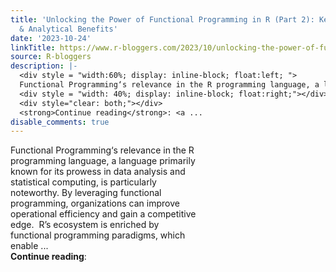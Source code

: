 ```yaml
---
title: 'Unlocking the Power of Functional Programming in R (Part 2): Key Concepts
  & Analytical Benefits'
date: '2023-10-24'
linkTitle: https://www.r-bloggers.com/2023/10/unlocking-the-power-of-functional-programming-in-r-part-2-key-concepts-analytical-benefits/
source: R-bloggers
description: |-
  <div style = "width:60%; display: inline-block; float:left; ">
  Functional Programming‘s relevance in the R programming language, a language primarily known for its prowess in data analysis and statistical computing, is particularly noteworthy. By leveraging functional programming, organizations can improve operational efficiency and gain a competitive edge.  R’s ecosystem is enriched by functional programming paradigms, which enable ...</div>
  <div style = "width: 40%; display: inline-block; float:right;"></div>
  <div style="clear: both;"></div>
  <strong>Continue reading</strong>: <a ...
disable_comments: true
---
```

<div style = "width:60%; display: inline-block; float:left; ">
Functional Programming‘s relevance in the R programming language, a language primarily known for its prowess in data analysis and statistical computing, is particularly noteworthy. By leveraging functional programming, organizations can improve operational efficiency and gain a competitive edge.  R’s ecosystem is enriched by functional programming paradigms, which enable ...</div>
<div style = "width: 40%; display: inline-block; float:right;"></div>
<div style="clear: both;"></div>
<strong>Continue reading</strong>: <a ...